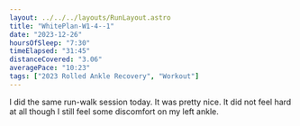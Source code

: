 ```yaml
---
layout: ../../../layouts/RunLayout.astro
title: "WhitePlan-W1-4--1"
date: "2023-12-26"
hoursOfSleep: "7:30"
timeElapsed: "31:45"
distanceCovered: "3.06"
averagePace: "10:23"
tags: ["2023 Rolled Ankle Recovery", "Workout"]
---
```


I did the same run-walk session today. It was pretty nice. It did not feel hard at all though I still feel some discomfort on my left ankle.
